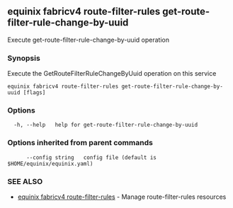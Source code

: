## equinix fabricv4 route-filter-rules get-route-filter-rule-change-by-uuid

Execute get-route-filter-rule-change-by-uuid operation

### Synopsis

Execute the GetRouteFilterRuleChangeByUuid operation on this service

```
equinix fabricv4 route-filter-rules get-route-filter-rule-change-by-uuid [flags]
```

### Options

```
  -h, --help   help for get-route-filter-rule-change-by-uuid
```

### Options inherited from parent commands

```
      --config string   config file (default is $HOME/equinix/equinix.yaml)
```

### SEE ALSO

* [equinix fabricv4 route-filter-rules](equinix_fabricv4_route-filter-rules.md)	 - Manage route-filter-rules resources

